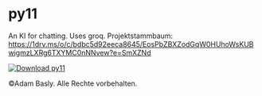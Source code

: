 # py11
An KI for chatting. Uses groq.
Projektstammbaum:
https://1drv.ms/o/c/bdbc5d92eeca8645/EosPbZBXZodGqW0HUhoWsKUBwigmzLXRg6TXYMC0nNNvew?e=SmXZNd


[![Download py11](https://a.fsdn.com/con/app/sf-download-button)](https://sourceforge.net/projects/py11/files/latest/download)

©Adam Basly. Alle Rechte vorbehalten.
